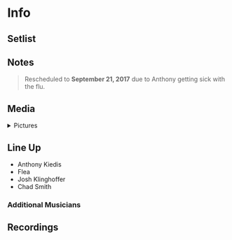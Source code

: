 # Info

## Setlist

## Notes

> Rescheduled to **September 21, 2017** due to Anthony getting sick with the flu.

## Media 

<details>
  <summary>Pictures</summary>
  <!--<img alt="Setlist" title="Setlist" src="_.jpg" height="200" />
  <img alt="Clipping" title="Clipping" src="_.jpg" height="200" />
  <img alt="Flyer" title="Flyer" src="_.jpg" height="200" />-->
</details>

## Line Up

* Anthony Kiedis
* Flea
* Josh Klinghoffer
* Chad Smith

### Additional Musicians

## Recordings
